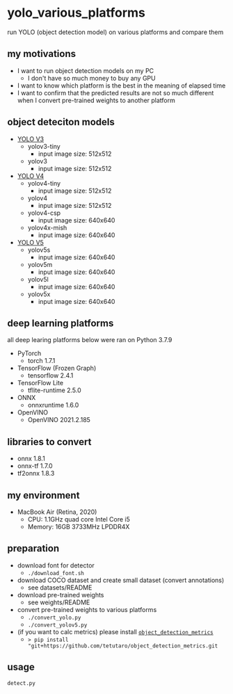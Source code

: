# yolo_various_platforms

run YOLO (object detection model) on various platforms and compare them

## my motivations

- I want to run object detection models on my PC
    - I don't have so much money to buy any GPU
- I want to know which platform is the best in the meaning of elapsed time
- I want to confirm that the predicted results are not so much different when I convert pre-trained weights to another platform

## object deteciton models

- [YOLO V3](https://github.com/pjreddie/darknet)
    - yolov3-tiny
        - input image size: 512x512
    - yolov3
        - input image size: 512x512
- [YOLO V4](https://github.com/AlexeyAB/darknet)
    - yolov4-tiny
        - input image size: 512x512
    - yolov4
        - input image size: 512x512
    - yolov4-csp
        - input image size: 640x640
    - yolov4x-mish
        - input image size: 640x640
- [YOLO V5](https://github.com/ultralytics/yolov5)
    - yolov5s
        - input image size: 640x640
    - yolov5m
        - input image size: 640x640
    - yolov5l
        - input image size: 640x640
    - yolov5x
        - input image size: 640x640

## deep learning platforms

all deep learing platforms below were ran on Python 3.7.9

- PyTorch
    - torch 1.7.1
- TensorFlow (Frozen Graph)
    - tensorflow 2.4.1
- TensorFlow Lite
    - tflite-runtime 2.5.0
- ONNX
    - onnxruntime 1.6.0
- OpenVINO
    - OpenVINO 2021.2.185

## libraries to convert

- onnx 1.8.1
- onnx-tf 1.7.0
- tf2onnx 1.8.3

## my environment

- MacBook Air (Retina, 2020)
    - CPU: 1.1GHz quad core Intel Core i5
    - Memory: 16GB 3733MHz LPDDR4X

## preparation

- download font for detector
    - `./download_font.sh`
- download COCO dataset and create small dataset (convert annotations)
    - see datasets/README
- download pre-trained weights
    - see weights/README
- convert pre-trained weights to various platforms
    - `./convert_yolo.py`
    - `./convert_yolov5.py`
- (if you want to calc metrics) please install [`object_detection_metrics`](https://github.com/tetutaro/object_detection_metrics)
    - `> pip install "git+https://github.com/tetutaro/object_detection_metrics.git`

## usage

```
detect.py
```
